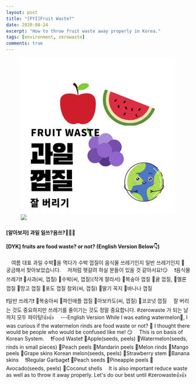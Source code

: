 ```yaml
---
layout: post
title: "[FYI]Fruit Waste?"
date: 2020-08-24
excerpt: "How to throw fruit waste away properly in Korea."
tags: [environment, zerowaste]
comments: true
---
```



<figure>
	<a href="/assets/img/fruit-waste-cover.png"><img src="/assets/img/fruit-waste-cover.png"></a>
  <a href="/assets/img/fruit-waste-content.png"><img src="/assets/img/fruit-waste-content.png"></a>

</figure>

#### [알아보자] 과일 일쓰?음쓰?🍑🍉🍈 
#### [DYK] fruits are food waste? or not? (English Version Below👇)
⠀
여름 대표 과일 수박🍉을 먹다가
수박 껍질이 음식물 쓰레기인지 일반 쓰레기인지 🤔
궁금해서 찾아보았습니다.
⠀
저처럼 헷갈려 하실 분들이 있을 것 같아서요!😏
⠀
❗음식물 쓰레기❗
🍎사과(씨, 껍질)
🍉수박(씨, 껍질)(작게 잘라서)
🍑복숭아 껍질
🍊귤 껍질,
🍈멜론 껍질
🥭망고 껍질
🍇포도 껍질
참외(씨, 껍질)
🍓딸기 꼭지
🍌바나나 껍질

❗일반 쓰레기❗
🍑복숭아씨
🍍파인애플 껍질
🥑아보카도(씨, 껍질)
🥥코코넛 껍질
⠀
잘 버리는 것도 중요하지만
쓰레기를 줄이기는 것도 정말 중요합니다.
#zerowaste 가 되는 날까지 모두 파이팅!👍👍
⠀
---English Version
While I was eating watermelon🍉, I was curious if the watermelon rinds are food waste or not? 🤔
I thought there would be people who would be confused like me! 😏
⠀
This is on basis of Korean System.
⠀
❗Food Waste❗
🍎Apple(seeds, peels)
🍉Watermelon(seeds, rinds in small pieces)
🍑Peach peels
🍊Mandarin peels
🍈Melon rinds
🥭Mango peels
🍇Grape skins
Korean melon(seeds, peels)
🍓Strawberry stem
🍌Banana skins
⠀
❗Regular Garbage❗
🍑Peach seeds
🍍Pineapple peels
🥑Avocado(seeds, peels)
🥥Coconut shells
⠀
It is also important reduce waste as well as to throw it away properly.
Let's do our best until #zerowaste👍👍
⠀
